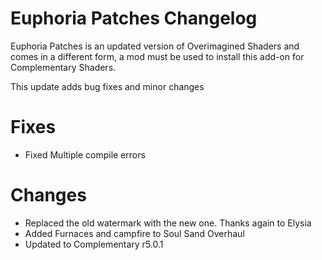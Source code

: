 # Euphoria Patches Changelog

Euphoria Patches is an updated version of Overimagined Shaders and comes in a different form, a mod must be used to install this add-on for Complementary Shaders.

This update adds bug fixes and minor changes

# Fixes
- Fixed Multiple compile errors

# Changes
- Replaced the old watermark with the new one. Thanks again to Elysia
- Added Furnaces and campfire to Soul Sand Overhaul
- Updated to Complementary r5.0.1
